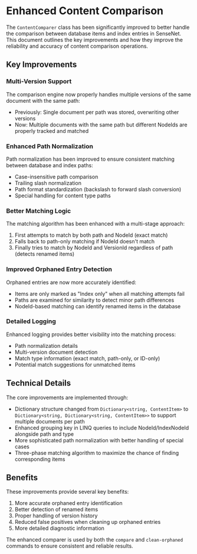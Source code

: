 # Enhanced Content Comparison

The `ContentComparer` class has been significantly improved to better handle the comparison between database items and index entries in SenseNet. This document outlines the key improvements and how they improve the reliability and accuracy of content comparison operations.

## Key Improvements

### Multi-Version Support

The comparison engine now properly handles multiple versions of the same document with the same path:

- Previously: Single document per path was stored, overwriting other versions
- Now: Multiple documents with the same path but different NodeIds are properly tracked and matched

### Enhanced Path Normalization

Path normalization has been improved to ensure consistent matching between database and index paths:

- Case-insensitive path comparison
- Trailing slash normalization
- Path format standardization (backslash to forward slash conversion)
- Special handling for content type paths

### Better Matching Logic

The matching algorithm has been enhanced with a multi-stage approach:

1. First attempts to match by both path and NodeId (exact match)
2. Falls back to path-only matching if NodeId doesn't match
3. Finally tries to match by NodeId and VersionId regardless of path (detects renamed items)

### Improved Orphaned Entry Detection

Orphaned entries are now more accurately identified:

- Items are only marked as "Index only" when all matching attempts fail
- Paths are examined for similarity to detect minor path differences
- NodeId-based matching can identify renamed items in the database

### Detailed Logging

Enhanced logging provides better visibility into the matching process:

- Path normalization details
- Multi-version document detection
- Match type information (exact match, path-only, or ID-only)
- Potential match suggestions for unmatched items

## Technical Details

The core improvements are implemented through:

- Dictionary structure changed from `Dictionary<string, ContentItem>` to `Dictionary<string, Dictionary<string, ContentItem>>` to support multiple documents per path
- Enhanced grouping key in LINQ queries to include NodeId/IndexNodeId alongside path and type
- More sophisticated path normalization with better handling of special cases
- Three-phase matching algorithm to maximize the chance of finding corresponding items

## Benefits

These improvements provide several key benefits:

1. More accurate orphaned entry identification
2. Better detection of renamed items
3. Proper handling of version history
4. Reduced false positives when cleaning up orphaned entries
5. More detailed diagnostic information

The enhanced comparer is used by both the `compare` and `clean-orphaned` commands to ensure consistent and reliable results.
